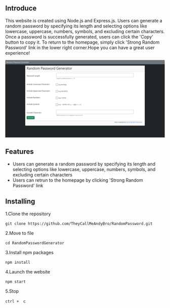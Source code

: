 ## Introduce

This website is created using Node.js and Express.js. Users can generate a random password by specifying its length and selecting options like lowercase, uppercase, numbers, symbols, and excluding certain characters. Once a password is successfully generated, users can click the 'Copy' button to copy it. To return to the homepage, simply click 'Strong Random Password' link in the lower right corner.Hope you can have a great user experience!



![Demo](https://github.com/TheyCallMeAndyBro/RandomPassword/blob/main/Demo.gif)





## Features

- Users can generate a random password by specifying its length and selecting options like lowercase, uppercase, numbers, symbols, and excluding certain characters
- Users can retrun to the homepage by clicking 'Strong Random Password' link


## Installing

1.Clone the repository
```
git clone https://github.com/TheyCallMeAndyBro/RandomPassword.git
```

2.Move to file
```
cd RandomPasswordGenerator
```

3.Install npm packages
```
npm install
```

4.Launch the website
```
npm start
```

5.Stop
```
ctrl +　ｃ
```
